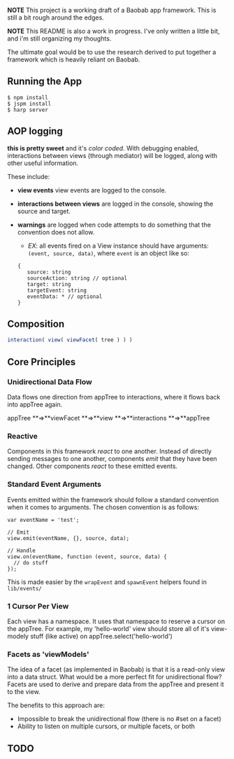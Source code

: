 **NOTE** This project is a working draft of a Baobab app framework. This is still a bit rough around the edges.

**NOTE** This README is also a work in progress. I've only written a little bit, and i'm still organizing my thoughts.

The ultimate goal would be to use the research derived to put together a framework which is heavily reliant on Baobab.

## Running the App

```
$ npm install
$ jspm install
$ harp server
```

## AOP logging

**this is pretty sweet** and it's *color coded*. With debugging enabled, interactions between views (through mediator) will be logged, along with other useful information.

These include:

- **view events** view events are logged to the console.
- **interactions between views** are logged in the console, showing the source and target.
- **warnings** are logged when code attempts to do something that the convention does not allow.
   - *EX*: all events fired on a View instance should have arguments: `(event, source, data)`, where `event` is an object like so:
   
   ```
   {
      source: string
      sourceAction: string // optional
      target: string
      targetEvent: string
      eventData: * // optional
   }
   ```

## Composition

```js
interaction( view( viewFacet( tree ) ) )
```

## Core Principles

### Unidirectional Data Flow

Data flows one direction from appTree to interactions, where it flows back into appTree again.

appTree **=>**viewFacet **=>**view **=>**interactions **=>**appTree

### Reactive

Components in this framework *react* to one another. Instead of directly sending messages to one another, components *emit* that they have been changed. Other components *react* to these emitted events.

### Standard Event Arguments

Events emitted within the framework should follow a standard convention when it comes to arguments. The chosen convention is as follows:

```
var eventName = 'test';

// Emit
view.emit(eventName, {}, source, data);

// Handle
view.on(eventName, function (event, source, data) {
  // do stuff
});
```

This is made easier by the `wrapEvent` and `spawnEvent` helpers found in `lib/events/`

### 1 Cursor Per View

Each view has a namespace. It uses that namespace to reserve a cursor on the appTree. For example, my 'hello-world' view should store all of it's view-modely stuff (like active) on appTree.select('hello-world')

### Facets as 'viewModels'

The idea of a facet (as implemented in Baobab) is that it is a read-only view into a data struct. What would be a more perfect fit for unidirectional flow? Facets are used to derive and prepare data from the appTree and present it to the view.

The benefits to this approach are:

- Impossible to break the unidirectional flow (there is no #set on a facet)
- Ability to listen on multiple cursors, or multiple facets, or both


## TODO
